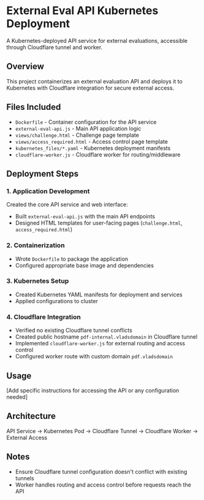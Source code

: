# External Eval API Kubernetes Deployment

A Kubernetes-deployed API service for external evaluations, accessible through Cloudflare tunnel and worker.

## Overview

This project containerizes an external evaluation API and deploys it to Kubernetes with Cloudflare integration for secure external access.

## Files Included

- `Dockerfile` - Container configuration for the API service
- `external-eval-api.js` - Main API application logic
- `views/challenge.html` - Challenge page template
- `views/access_required.html` - Access control page template
- `kubernetes_files/*.yaml` - Kubernetes deployment manifests
- `cloudflare-worker.js` - Cloudflare worker for routing/middleware

## Deployment Steps

### 1. Application Development
Created the core API service and web interface:
- Built `external-eval-api.js` with the main API endpoints
- Designed HTML templates for user-facing pages (`challenge.html`, `access_required.html`)

### 2. Containerization
- Wrote `Dockerfile` to package the application
- Configured appropriate base image and dependencies

### 3. Kubernetes Setup
- Created Kubernetes YAML manifests for deployment and services
- Applied configurations to cluster

### 4. Cloudflare Integration
- Verified no existing Cloudflare tunnel conflicts
- Created public hostname `pdf-internal.vladsdomain` in Cloudflare tunnel
- Implemented `cloudflare-worker.js` for external routing and access control
- Configured worker route with custom domain `pdf.vladsdomain`

## Usage

[Add specific instructions for accessing the API or any configuration needed]

## Architecture

API Service → Kubernetes Pod → Cloudflare Tunnel → Cloudflare Worker → External Access

## Notes

- Ensure Cloudflare tunnel configuration doesn't conflict with existing tunnels
- Worker handles routing and access control before requests reach the API
